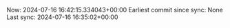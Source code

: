 Now: 2024-07-16 16:42:15.334043+00:00 Earliest commit since sync: None Last sync: 2024-07-16 16:35:02+00:00
